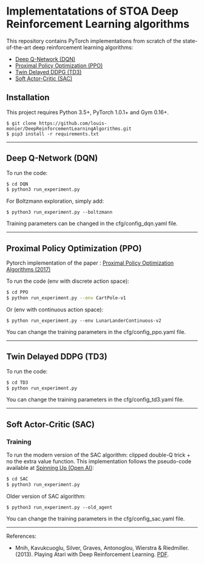 # Implementatations of STOA Deep Reinforcement Learning algorithms

This repository contains PyTorch implementations from scratch of the state-of-the-art deep reinforcement learning algorithms:
* [Deep Q-Network (DQN)](https://arxiv.org/pdf/1312.5602.pdf)
* [Proximal Policy Optimization (PPO)](https://arxiv.org/pdf/1707.06347.pdf)
* [Twin Delayed DDPG (TD3)](https://arxiv.org/pdf/1802.09477.pdf)
* [Soft Actor-Critic (SAC)](https://arxiv.org/pdf/1801.01290.pdf)

## Installation
This project requires Python 3.5+, PyTorch 1.0.1+ and Gym 0.16+.

```
$ git clone https://github.com/louis-monier/DeepReinforcementLearningAlgorithms.git
$ pip3 install -r requirements.txt
```

***
## Deep Q-Network (DQN)

To run the code:
```sh
$ cd DQN
$ python3 run_experiment.py
```

For Boltzmann exploration, simply add:
```
$ python3 run_experiment.py --boltzmann
```

Training parameters can be changed in the cfg/config_dqn.yaml file.

***
## Proximal Policy Optimization (PPO)

Pytorch implementation of the paper : [Proximal Policy Optimization Algorithms (2017)](https://arxiv.org/pdf/1707.06347.pdf)

To run the code (env with discrete action space):
```sh
$ cd PPO
$ python run_experiment.py --env CartPole-v1
```
Or (env with continuous action space):
```
$ python run_experiment.py --env LunarLanderContinuous-v2
```

You can change the training parameters in the cfg/config_ppo.yaml file.

***
## Twin Delayed DDPG (TD3)

To run the code:
```sh
$ cd TD3
$ python run_experiment.py
```

You can change the training parameters in the cfg/config_td3.yaml file.

***
## Soft Actor-Critic (SAC)

### Training

To run the modern version of the SAC algorithm: clipped double-Q trick + no the extra value function. This implementation follows the pseudo-code available at [Spinning Up (Open AI)](https://spinningup.openai.com/en/latest/algorithms/sac.html#spinup.sac_pytorch):

```sh
$ cd SAC
$ python3 run_experiment.py
```

Older version of SAC algorithm:
```
$ python3 run_experiment.py --old_agent
```

You can change the training parameters in the cfg/config_sac.yaml file.

***
References:
* Mnih, Kavukcuoglu, Silver, Graves, Antonoglou, Wierstra & Riedmiller. (2013). Playing Atari with Deep Reinforcement Learning. [PDF](https://arxiv.org/pdf/1312.5602.pdf).
